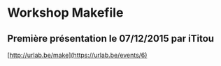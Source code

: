 # Workshop Makefile
## Première présentation le 07/12/2015 par iTitou

[http://urlab.be/make](https://urlab.be/events/6)

